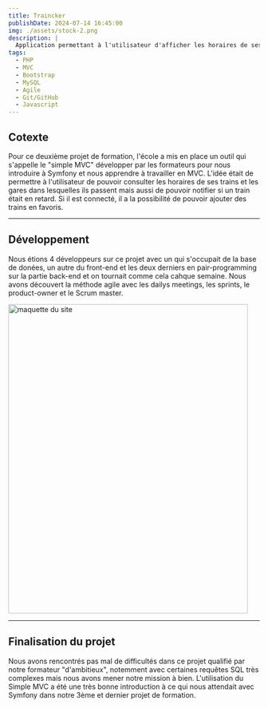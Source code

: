 ```yaml
---
title: Traincker
publishDate: 2024-07-14 16:45:00
img: ./assets/stock-2.png
description: |
  Application permettant à l'utilisateur d'afficher les horaires de ses trains favoris et aussi des gares par lesquelles ils passent.
tags:
  - PHP
  - MVC
  - Bootstrap
  - MySQL
  - Agile
  - Git/GitHub
  - Javascript
---
```


## Cotexte

Pour ce deuxième projet de formation, l'école a mis en place un outil qui s'appelle le "simple MVC" développer par les formateurs pour nous introduire à Symfony et nous apprendre à travailler en MVC. L'idée était de permettre à l'utilisateur de pouvoir consulter les horaires de ses trains et les gares dans lesquelles ils passent mais aussi de pouvoir notifier si un train était en retard. Si il est connecté, il a la possibilité de pouvoir ajouter des trains en favoris.

---

## Développement

Nous étions 4 développeurs sur ce projet avec un qui s'occupait de la base de donées, un autre du front-end et les deux derniers en pair-programming sur la partie back-end et on tournait comme cela cahque semaine. Nous avons découvert la méthode agile avec les dailys meetings, les sprints, le product-owner et le Scrum master.

<img
					alt="maquette du site"
					width="480"
					height="620"
					src="../../assets/traincker.png"
				/>

---

## Finalisation du projet

Nous avons rencontrés pas mal de difficultés dans ce projet qualifié par notre formateur "d'ambitieux", notemment avec certaines requêtes SQL très complexes mais nous avons mener notre mission à bien. L'utilisation du Simple MVC a été une très bonne introduction à ce qui nous attendait avec Symfony dans notre 3ème et dernier projet de formation.